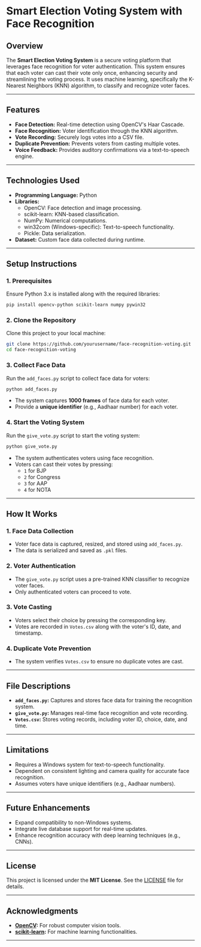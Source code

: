 
# Smart Election Voting System with Face Recognition

## Overview
The **Smart Election Voting System** is a secure voting platform that leverages face recognition for voter authentication. This system ensures that each voter can cast their vote only once, enhancing security and streamlining the voting process. It uses machine learning, specifically the K-Nearest Neighbors (KNN) algorithm, to classify and recognize voter faces.

---

## Features
- **Face Detection:** Real-time detection using OpenCV's Haar Cascade.
- **Face Recognition:** Voter identification through the KNN algorithm.
- **Vote Recording:** Securely logs votes into a CSV file.
- **Duplicate Prevention:** Prevents voters from casting multiple votes.
- **Voice Feedback:** Provides auditory confirmations via a text-to-speech engine.

---

## Technologies Used
- **Programming Language:** Python
- **Libraries:**
  - OpenCV: Face detection and image processing.
  - scikit-learn: KNN-based classification.
  - NumPy: Numerical computations.
  - win32com (Windows-specific): Text-to-speech functionality.
  - Pickle: Data serialization.
- **Dataset:** Custom face data collected during runtime.

---

## Setup Instructions
### 1. Prerequisites
Ensure Python 3.x is installed along with the required libraries:

```bash
pip install opencv-python scikit-learn numpy pywin32
```

### 2. Clone the Repository
Clone this project to your local machine:

```bash
git clone https://github.com/yourusername/face-recognition-voting.git
cd face-recognition-voting
```

### 3. Collect Face Data
Run the `add_faces.py` script to collect face data for voters:

```bash
python add_faces.py
```
- The system captures **1000 frames** of face data for each voter.
- Provide a **unique identifier** (e.g., Aadhaar number) for each voter.

### 4. Start the Voting System
Run the `give_vote.py` script to start the voting system:

```bash
python give_vote.py
```
- The system authenticates voters using face recognition.
- Voters can cast their votes by pressing:
  - `1` for BJP
  - `2` for Congress
  - `3` for AAP
  - `4` for NOTA

---

## How It Works
### 1. **Face Data Collection**
- Voter face data is captured, resized, and stored using `add_faces.py`.
- The data is serialized and saved as `.pkl` files.

### 2. **Voter Authentication**
- The `give_vote.py` script uses a pre-trained KNN classifier to recognize voter faces.
- Only authenticated voters can proceed to vote.

### 3. **Vote Casting**
- Voters select their choice by pressing the corresponding key.
- Votes are recorded in `Votes.csv` along with the voter's ID, date, and timestamp.

### 4. **Duplicate Vote Prevention**
- The system verifies `Votes.csv` to ensure no duplicate votes are cast.

---

## File Descriptions
- **`add_faces.py`:** Captures and stores face data for training the recognition system.
- **`give_vote.py`:** Manages real-time face recognition and vote recording.
- **`Votes.csv`:** Stores voting records, including voter ID, choice, date, and time.

---

## Limitations
- Requires a Windows system for text-to-speech functionality.
- Dependent on consistent lighting and camera quality for accurate face recognition.
- Assumes voters have unique identifiers (e.g., Aadhaar numbers).

---

## Future Enhancements
- Expand compatibility to non-Windows systems.
- Integrate live database support for real-time updates.
- Enhance recognition accuracy with deep learning techniques (e.g., CNNs).

---

## License
This project is licensed under the **MIT License**. See the [LICENSE](LICENSE) file for details.

---

## Acknowledgments
- **[OpenCV](https://opencv.org/):** For robust computer vision tools.
- **[scikit-learn](https://scikit-learn.org/):** For machine learning functionalities.

---
